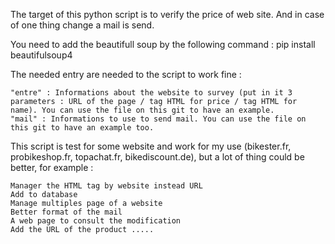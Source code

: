 The target of this python script is to verify the price of web site. And in case of one thing change a mail is send.

You need to add the beautifull soup by the following command : pip install beautifulsoup4

The needed entry are needed to the script to work fine :

    "entre" : Informations about the website to survey (put in it 3 parameters : URL of the page / tag HTML for price / tag HTML for name). You can use the file on this git to have an example.
    "mail" : Informations to use to send mail. You can use the file on this git to have an example too.

This script is test for some website and work for my use (bikester.fr, probikeshop.fr, topachat.fr, bikediscount.de), but a lot of thing could be better, for example :

    Manager the HTML tag by website instead URL
    Add to database
    Manage multiples page of a website
    Better format of the mail
    A web page to consult the modification
    Add the URL of the product .....

